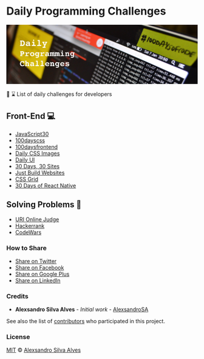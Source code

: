 # Daily Programming Challenges 

![Cover: Daily Programming Challenges](./dpc-cover.jpg)

:running: :hourglass: List of daily challenges for developers

## Front-End :computer:

 - [JavaScript30](https://javascript30.com/)
 - [100dayscss](https://100dayscss.com/)
 - [100daysfrontend](http://100daysfrontend.com/)
 - [Daily CSS Images](http://dailycssimages.com/)
 - [Daily UI](http://www.dailyui.co/)
 - [30 Days, 30 Sites](http://www.subscribepage.com/30days30sites)
 - [Just Build Websites](https://github.com/melanierichards/just-build-websites)
 - [CSS Grid](https://cssgrid.io/)
 - [30 Days of React Native](https://github.com/fangwei716/30-days-of-react-native)
 
## Solving Problems :dart:
 
 - [URI Online Judge](https://www.urionlinejudge.com.br/)
 - [Hackerrank](https://www.hackerrank.com/)
 - [CodeWars](https://www.codewars.com)
 

### How to Share
- [Share on Twitter](http://twitter.com/home?status=https://github.com/AlexsandroSA/daily-programming-challenges)
- [Share on Facebook](http://www.facebook.com/sharer/sharer.php?s=100&p[url]=https://github.com/AlexsandroSA/daily-programming-challenges&p[images][0]=&p[title]=Daily%20Programming%20Challenges&p[summary]=)
- [Share on Google Plus](https://plus.google.com/share?url=https://github.com/AlexsandroSA/daily-programming-challenges)
- [Share on LinkedIn](http://www.linkedin.com/shareArticle?mini=true&url=https://github.com/AlexsandroSA/daily-programming-challenges&title=Free%20Programming%20Books&summary=&source=)

### Credits

* __Alexsandro Silva Alves__ - _Initial work_ - [AlexsandroSA](https://github.com/AlexsandroSA)

See also the list of [contributors](https://github.com/AlexsandroSA/daily-programming-challenges/graphs/contributors) who participated in this project.

### License

[MIT](https://github.com/AlexsandroSA/daily-programming-challenges/blob/master/LICENSE) © [Alexsandro Silva Alves](https://twitter.com/alexsandro_sa)

